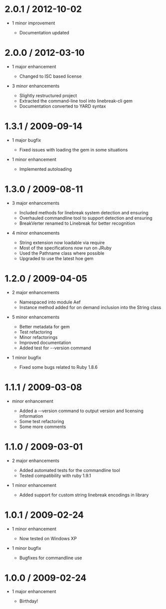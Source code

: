 2.0.1 / 2012-10-02
==================

* 1 minor improvement

  * Documentation updated

2.0.0 / 2012-03-10
==================

* 1 major enhancement

  * Changed to ISC based license

* 3 minor enhancements

  * Slightly restructured project
  * Extracted the command-line tool into linebreak-cli gem
  * Documentation converted to YARD syntax

1.3.1 / 2009-09-14
==================

* 1 major bugfix

  * Fixed issues with loading the gem in some situations

* 1 minor enhancement

  * Implemented autoloading

1.3.0 / 2009-08-11
==================

* 3 major enhancements

  * Included methods for linebreak system detection and ensuring
  * Overhauled commandline tool to support detection and ensuring
  * BreakVerter renamed to Linebreak for better recognition

* 4 minor enhancements

  * String extension now loadable via require
  * Most of the specifications now run on JRuby
  * Used the Pathname class where possible
  * Upgraded to use the latest hoe gem

1.2.0 / 2009-04-05
==================

* 2 major enhancements

  * Namespaced into module Aef
  * Instance method added for on demand inclusion into the String class

* 5 minor enhancements

  * Better metadata for gem
  * Test refactoring
  * Minor refactorings
  * Improved documentation
  * Added test for --version command

* 1 minor bugfix

  * Fixed some bugs related to Ruby 1.8.6

1.1.1 / 2009-03-08
==================

* minor enhancement

  * Added a --version command to output version and licensing information
  * Some test refactoring
  * Some more comments

1.1.0 / 2009-03-01
==================

* 2 major enhancements

  * Added automated tests for the commandline tool
  * Tested compatibility with ruby 1.9.1

* 1 minor enhancement

  * Added support for custom string linebreak encodings in library

1.0.1 / 2009-02-24
==================

* 1 minor enhancement

  * Now tested on Windows XP

* 1 minor bugfix

  * Bugfixes for commandline use

1.0.0 / 2009-02-24
==================

* 1 major enhancement

  * Birthday!
